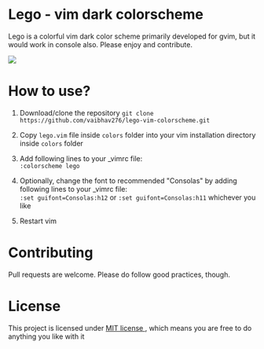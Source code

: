 Lego - vim dark colorscheme
=================================
Lego is a colorful vim dark color scheme primarily developed for gvim, but it would work in console also. Please enjoy and contribute.

<img src = "https://raw.github.com/vaibhav276/lego-vim-colorscheme/master/screenshot.jpg" />

How to use?
=============
1. Download/clone the repository `git clone https://github.com/vaibhav276/lego-vim-colorscheme.git`
2. Copy `lego.vim` file inside `colors` folder into your vim installation directory inside `colors` folder
3. Add following lines to your _vimrc file: <br>
	`:colorscheme lego`

4. Optionally, change the font to recommended "Consolas" by adding following lines to your _vimrc file: <br>
	`:set guifont=Consolas:h12`
or
	`:set guifont=Consolas:h11`
whichever you like

5. Restart vim

Contributing
===============
Pull requests are welcome. Please do follow good practices, though.

License
=========
This project is licensed under <a href = "http://opensource.org/licenses/MIT" > MIT license </a>, which means you are free to do anything you like with it

